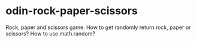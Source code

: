 # odin-rock-paper-scissors
Rock, paper and scissors game.
How to get randomly return rock, paper or scissors?
How to use math.random?
